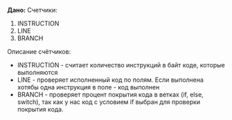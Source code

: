 **Дано:**
Счетчики:
1. INSTRUCTION
2. LINE
3. BRANCH

Описание счётчиков:
* INSTRUCTION - считает количество инструкций в байт коде, которые выполняются
* LINE - проверяет исполненный код по полям. Если выполнена хотябы одна инструкция в поле - код выполнен
* BRANCH - проверяет процент покрытия кода в ветках (if, else, switch), так как у нас код с условием if выбран для проверки покрытия кода. 

